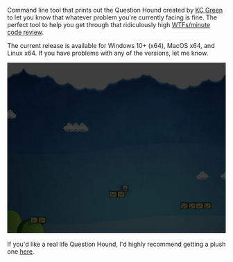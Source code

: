 Command line tool that prints out the Question Hound created by [KC Green](http://gunshowcomic.com/648) to let you know that whatever problem you're currently facing is fine.
The perfect tool to help you get through that ridiculously high [WTFs/minute code review](https://www.osnews.com/story/19266/wtfsm/).

The current release is available for Windows 10+ (x64), MacOS x64, and Linux x64.
If you have problems with any of the versions, let me know.

![This is fine command line tool](this-is-fine.gif)

If you'd like a real life Question Hound, I'd highly recommend getting a plush one [here](https://topatoco.com/collections/plushes-toys/products/kcg-tfdog-plush).